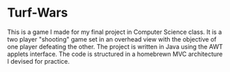 # Turf-Wars
This is a game I made for my final project in Computer Science class. It is a two player "shooting" game set in an overhead view with the objective of one player defeating the other. The project is written in Java using the AWT applets interface. The code is structured in a homebrewn MVC architecture I devised for practice.
